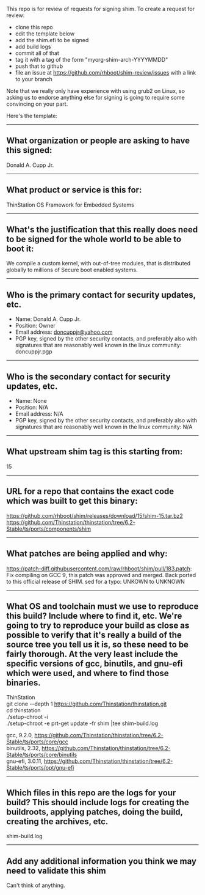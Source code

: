 This repo is for review of requests for signing shim.  To create a request for review:

- clone this repo
- edit the template below
- add the shim.efi to be signed
- add build logs
- commit all of that
- tag it with a tag of the form "myorg-shim-arch-YYYYMMDD"
- push that to github
- file an issue at https://github.com/rhboot/shim-review/issues with a link to your branch

Note that we really only have experience with using grub2 on Linux, so asking
us to endorse anything else for signing is going to require some convincing on
your part.

Here's the template:

-------------------------------------------------------------------------------
What organization or people are asking to have this signed:
-------------------------------------------------------------------------------
Donald A. Cupp Jr.

-------------------------------------------------------------------------------
What product or service is this for:
-------------------------------------------------------------------------------
ThinStation OS Framework for Embedded Systems

-------------------------------------------------------------------------------
What's the justification that this really does need to be signed for the whole world to be able to boot it:
-------------------------------------------------------------------------------
We compile a custom kernel, with out-of-tree modules, that is distributed globally to millions of Secure boot enabled systems.

-------------------------------------------------------------------------------
Who is the primary contact for security updates, etc.
-------------------------------------------------------------------------------
- Name: Donald A. Cupp Jr.
- Position: Owner
- Email address: doncuppjr@yahoo.com
- PGP key, signed by the other security contacts, and preferably also with signatures that are reasonably well known in the linux community:  
doncuppjr.pgp

-------------------------------------------------------------------------------
Who is the secondary contact for security updates, etc.
-------------------------------------------------------------------------------
- Name: None
- Position: N/A
- Email address: N/A
- PGP key, signed by the other security contacts, and preferably also with signatures that are reasonably well known in the linux community:
N/A
-------------------------------------------------------------------------------
What upstream shim tag is this starting from:
-------------------------------------------------------------------------------
15

-------------------------------------------------------------------------------
URL for a repo that contains the exact code which was built to get this binary:
-------------------------------------------------------------------------------
https://github.com/rhboot/shim/releases/download/15/shim-15.tar.bz2  
https://github.com/Thinstation/thinstation/tree/6.2-Stable/ts/ports/components/shim

-------------------------------------------------------------------------------
What patches are being applied and why:
-------------------------------------------------------------------------------
https://patch-diff.githubusercontent.com/raw/rhboot/shim/pull/183.patch: Fix compiling on GCC 9, this patch was approved and merged. Back ported to this official release of SHIM.
sed for a typo: UNKOWN to UNKNOWN

-------------------------------------------------------------------------------
What OS and toolchain must we use to reproduce this build?  Include where to find it, etc.  We're going to try to reproduce your build as close as possible to verify that it's really a build of the source tree you tell us it is, so these need to be fairly thorough. At the very least include the specific versions of gcc, binutils, and gnu-efi which were used, and where to find those binaries.
-------------------------------------------------------------------------------
ThinStation  
git clone --depth 1 https://github.com/Thinstation/thinstation.git  
cd thinstation  
./setup-chroot -i  
./setup-chroot -e prt-get update -fr shim |tee shim-build.log  


gcc, 9.2.0, https://github.com/Thinstation/thinstation/tree/6.2-Stable/ts/ports/core/gcc  
binutils, 2.32, https://github.com/Thinstation/thinstation/tree/6.2-Stable/ts/ports/core/binutils  
gnu-efi, 3.0.11, https://github.com/Thinstation/thinstation/tree/6.2-Stable/ts/ports/opt/gnu-efi  

-------------------------------------------------------------------------------
Which files in this repo are the logs for your build?   This should include logs for creating the buildroots, applying patches, doing the build, creating the archives, etc.
-------------------------------------------------------------------------------
shim-build.log

-------------------------------------------------------------------------------
Add any additional information you think we may need to validate this shim
-------------------------------------------------------------------------------
Can't think of anything.
